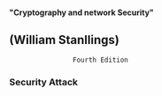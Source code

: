  ####      "Cryptography and network Security"
  ##              (William Stanllings)
                    Fourth Edition


  ### Security Attack
  
